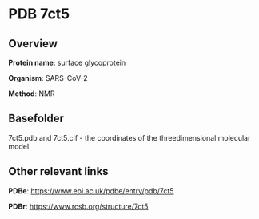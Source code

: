 # PDB 7ct5

## Overview

**Protein name**: surface glycoprotein

**Organism**: SARS-CoV-2

**Method**: NMR



## Basefolder

7ct5.pdb and 7ct5.cif - the coordinates of the threedimensional molecular model



## Other relevant links 
**PDBe**:  https://www.ebi.ac.uk/pdbe/entry/pdb/7ct5
 
**PDBr**: https://www.rcsb.org/structure/7ct5 
